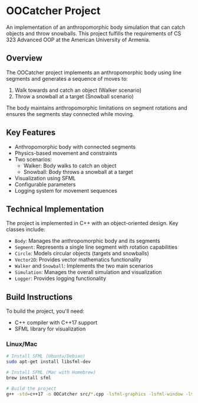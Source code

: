 # OOCatcher Project

An implementation of an anthropomorphic body simulation that can catch objects and throw snowballs. This project fulfills the requirements of CS 323 Advanced OOP at the American University of Armenia.

## Overview

The OOCatcher project implements an anthropomorphic body using line segments and generates a sequence of moves to:
1. Walk towards and catch an object (Walker scenario)
2. Throw a snowball at a target (Snowball scenario)

The body maintains anthropomorphic limitations on segment rotations and ensures the segments stay connected while moving.

## Key Features

- Anthropomorphic body with connected segments
- Physics-based movement and constraints
- Two scenarios:
  - Walker: Body walks to catch an object
  - Snowball: Body throws a snowball at a target
- Visualization using SFML
- Configurable parameters
- Logging system for movement sequences

## Technical Implementation

The project is implemented in C++ with an object-oriented design. Key classes include:

- `Body`: Manages the anthropomorphic body and its segments
- `Segment`: Represents a single line segment with rotation capabilities
- `Circle`: Models circular objects (targets and snowballs)
- `Vector2D`: Provides vector mathematics functionality
- `Walker` and `Snowball`: Implements the two main scenarios
- `Simulation`: Manages the overall simulation and visualization
- `Logger`: Provides logging functionality

## Build Instructions

To build the project, you'll need:
- C++ compiler with C++17 support
- SFML library for visualization

### Linux/Mac

```bash
# Install SFML (Ubuntu/Debian)
sudo apt-get install libsfml-dev

# Install SFML (Mac with Homebrew)
brew install sfml

# Build the project
g++ -std=c++17 -o OOCatcher src/*.cpp -lsfml-graphics -lsfml-window -lsfml-system
